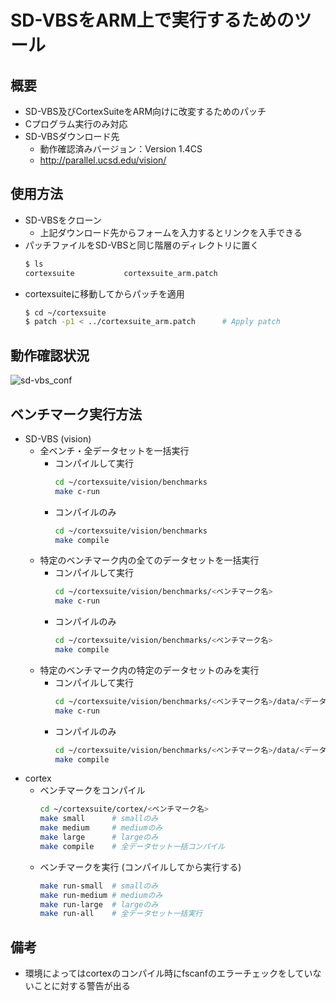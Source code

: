 # SD-VBSをARM上で実行するためのツール

## 概要
- SD-VBS及びCortexSuiteをARM向けに改変するためのパッチ
- Cプログラム実行のみ対応
- SD-VBSダウンロード先
    - 動作確認済みバージョン：Version 1.4CS
    - http://parallel.ucsd.edu/vision/

## 使用方法
- SD-VBSをクローン
    - 上記ダウンロード先からフォームを入力するとリンクを入手できる
- パッチファイルをSD-VBSと同じ階層のディレクトリに置く
    ```sh
    $ ls
    cortexsuite           cortexsuite_arm.patch
    ```
- cortexsuiteに移動してからパッチを適用
    ```sh
    $ cd ~/cortexsuite
    $ patch -p1 < ../cortexsuite_arm.patch      # Apply patch
    ```

## 動作確認状況

![sd-vbs_conf](https://private-user-images.githubusercontent.com/119314361/496165092-627f3120-3654-40ba-a5ed-d44139e70577.png?jwt=eyJ0eXAiOiJKV1QiLCJhbGciOiJIUzI1NiJ9.eyJpc3MiOiJnaXRodWIuY29tIiwiYXVkIjoicmF3LmdpdGh1YnVzZXJjb250ZW50LmNvbSIsImtleSI6ImtleTUiLCJleHAiOjE3NTkzMjQyMjMsIm5iZiI6MTc1OTMyMzkyMywicGF0aCI6Ii8xMTkzMTQzNjEvNDk2MTY1MDkyLTYyN2YzMTIwLTM2NTQtNDBiYS1hNWVkLWQ0NDEzOWU3MDU3Ny5wbmc_WC1BbXotQWxnb3JpdGhtPUFXUzQtSE1BQy1TSEEyNTYmWC1BbXotQ3JlZGVudGlhbD1BS0lBVkNPRFlMU0E1M1BRSzRaQSUyRjIwMjUxMDAxJTJGdXMtZWFzdC0xJTJGczMlMkZhd3M0X3JlcXVlc3QmWC1BbXotRGF0ZT0yMDI1MTAwMVQxMzA1MjNaJlgtQW16LUV4cGlyZXM9MzAwJlgtQW16LVNpZ25hdHVyZT0xZGYxNDhiMmIxODMxNWVhMmYyNzcwOTRiMjU1OWM5NDEzNzllYjU4ZTc0MjFhOWNkY2I0OGI2OGQ0MmM5ODg0JlgtQW16LVNpZ25lZEhlYWRlcnM9aG9zdCJ9.NC_EmFZXIOlN1_HwQf9s6vTxg0ukfLMTrrK3EKcB8D8)

## ベンチマーク実行方法
- SD-VBS (vision)
    - 全ベンチ・全データセットを一括実行
        - コンパイルして実行
            ```sh
            cd ~/cortexsuite/vision/benchmarks
            make c-run
            ```
        - コンパイルのみ
            ```sh
            cd ~/cortexsuite/vision/benchmarks
            make compile 
            ```
    - 特定のベンチマーク内の全てのデータセットを一括実行
        - コンパイルして実行
            ```sh
            cd ~/cortexsuite/vision/benchmarks/<ベンチマーク名>
            make c-run
            ```
        - コンパイルのみ
            ```sh
            cd ~/cortexsuite/vision/benchmarks/<ベンチマーク名>
            make compile 
            ```
    - 特定のベンチマーク内の特定のデータセットのみを実行
        - コンパイルして実行
            ```sh
            cd ~/cortexsuite/vision/benchmarks/<ベンチマーク名>/data/<データセット名>
            make c-run
            ```
        - コンパイルのみ
            ```sh
            cd ~/cortexsuite/vision/benchmarks/<ベンチマーク名>/data/<データセット名>
            make compile 
            ```
- cortex
    - ベンチマークをコンパイル
        ```sh
        cd ~/cortexsuite/cortex/<ベンチマーク名>
        make small      # smallのみ
        make medium     # mediumのみ
        make large      # largeのみ
        make compile    # 全データセット一括コンパイル
        ```
    - ベンチマークを実行 (コンパイルしてから実行する)
        ```sh
        make run-small  # smallのみ
        make run-medium # mediumのみ
        make run-large  # largeのみ
        make run-all    # 全データセット一括実行
        ```

## 備考
- 環境によってはcortexのコンパイル時にfscanfのエラーチェックをしていないことに対する警告が出る